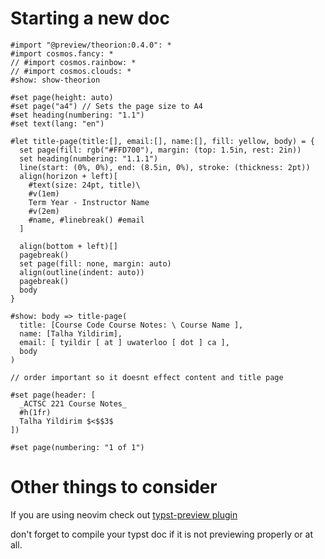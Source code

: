 # Starting a new doc

```typst
#import "@preview/theorion:0.4.0": *
#import cosmos.fancy: *
// #import cosmos.rainbow: *
// #import cosmos.clouds: *
#show: show-theorion

#set page(height: auto)
#set page("a4") // Sets the page size to A4
#set heading(numbering: "1.1")
#set text(lang: "en")

#let title-page(title:[], email:[], name:[], fill: yellow, body) = {
  set page(fill: rgb("#FFD700"), margin: (top: 1.5in, rest: 2in))
  set heading(numbering: "1.1.1")
  line(start: (0%, 0%), end: (8.5in, 0%), stroke: (thickness: 2pt))
  align(horizon + left)[
    #text(size: 24pt, title)\
    #v(1em)
    Term Year - Instructor Name
    #v(2em)
    #name, #linebreak() #email
  ]
  
  align(bottom + left)[]
  pagebreak()
  set page(fill: none, margin: auto)
  align(outline(indent: auto))
  pagebreak()
  body
}

#show: body => title-page(
  title: [Course Code Course Notes: \ Course Name ],
  name: [Talha Yildirim],
  email: [ tyildir [ at ] uwaterloo [ dot ] ca ],
  body
)

// order important so it doesnt effect content and title page 

#set page(header: [
  _ACTSC 221 Course Notes_
  #h(1fr)
  Talha Yildirim $<$$3$ 
])

#set page(numbering: "1 of 1")
```

# Other things to consider

If you are using neovim check out [typst-preview plugin](https://github.com/chomosuke/typst-preview.nvim)

don't forget to compile your typst doc if it is not previewing properly or at all.
